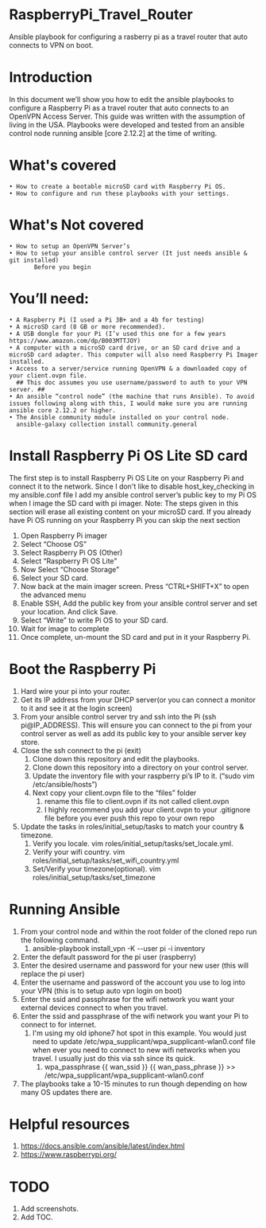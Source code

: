 # RaspberryPi_Travel_Router
Ansible playbook for configuring a rasberry pi as a travel router that auto connects to VPN on boot.


# Introduction #
In this document we’ll show you how to edit the ansible playbooks to configure a Raspberry Pi as a travel router that auto connects to an OpenVPN Access Server. This guide was written with the assumption of living in the USA. Playbooks were developed and tested from an ansible control node running ansible [core 2.12.2] at the time of writing.
  # What's covered
    • How to create a bootable microSD card with Raspberry Pi OS.
    • How to configure and run these playbooks with your settings.
  # What's Not covered
    • How to setup an OpenVPN Server’s
    • How to setup your ansible control server (It just needs ansible & git installed)
           Before you begin
  # You’ll need:
    • A Raspberry Pi (I used a Pi 3B+ and a 4b for testing)
    • A microSD card (8 GB or more recommended).
    • A USB dongle for your Pi (I’v used this one for a few years https://www.amazon.com/dp/B003MTTJOY)
    • A computer with a microSD card drive, or an SD card drive and a microSD card adapter. This computer will also need Raspberry Pi Imager installed.
    • Access to a server/service running OpenVPN & a downloaded copy of your client.ovpn file.
      ## This doc assumes you use username/password to auth to your VPN server. ##
    • An ansible “control node” (the machine that runs Ansible). To avoid issues following along with this, I would make sure you are running ansible core 2.12.2 or higher.
    • The Ansible community module installed on your control node.
      ansible-galaxy collection install community.general

# Install Raspberry Pi OS Lite SD card
The first step is to install Raspberry Pi OS Lite on your Raspberry Pi and connect it to the network. Since I don't like to disable host_key_checking in my ansible.conf file I add my ansible control server’s public key to my Pi OS when I image the SD card with pi imager.
Note: The steps given in this section will erase all existing content on your microSD card. If you already have Pi OS running on your Raspberry Pi you can skip the next section


1. Open Raspberry Pi imager
2. Select “Choose OS”
3. Select Raspberry Pi OS (Other)
4. Select “Raspberry Pi OS Lite”
5. Now Select “Choose Storage”
6. Select your SD card.
7. Now back at the main imager screen. Press “CTRL+SHIFT+X” to open the advanced menu
8. Enable SSH, Add the public key from your ansible control server and set your location. And click Save.
9. Select “Write” to write Pi OS to your SD card.
10. Wait for image to complete
11. Once complete,  un-mount the SD card and put in it your Raspberry Pi.


# Boot the Raspberry Pi
1. Hard wire your pi into your router.
2. Get its IP address from your DHCP server(or you can connect a monitor to it and see it at the login screen)
3. From your ansible control server try and ssh into the Pi (ssh pi@IP_ADDRESS). This will ensure you can connect to the pi from your control server as well as add its public key to your ansible server key store.
4.  Close the ssh connect to the pi (exit)
    1.  Clone down this repository and edit the playbooks.
    2.  Clone down this repository into a directory on your control server.
    3.  Update the inventory file with your raspberry pi’s IP to it. (“sudo vim /etc/ansible/hosts”)
    4.  Next copy your client.ovpn file to the “files” folder
        1.  rename this file to client.ovpn if its not called client.ovpn
        2.  I highly recommend you add your client.ovpn to your .gitignore file before you ever push this repo to your own repo
5. Update the tasks in roles/initial_setup/tasks to match your country & timezone.
   1. Verify you locale. vim roles/initial_setup/tasks/set_locale.yml.
   2. Verify your wifi country. vim roles/initial_setup/tasks/set_wifi_country.yml
   3. Set/Verify your timezone(optional). vim roles/initial_setup/tasks/set_timezone

# Running Ansible
1. From your control node and within the root folder of the cloned repo run the following command.
   1. ansible-playbook install_vpn -K --user pi -i inventory
2. Enter the default password for the pi user (raspberry)
3. Enter the desired username and password for your new user (this will replace the pi user)
4. Enter the username and password of the account you use to log into your VPN (this is to setup auto vpn login on boot)
5. Enter the ssid and passphrase for the wifi network you want your external devices connect to when you travel.
6. Enter the ssid and passphrase of the wifi network you want your Pi to connect to for internet.
   1. I'm using my old iphone7 hot spot in this example. You would just need to update /etc/wpa_supplicant/wpa_supplicant-wlan0.conf file when ever you need to connect to new wifi networks when you travel. I usually just do this via ssh since its quick.
        1. wpa_passphrase {{ wan_ssid }} {{ wan_pass_phrase }} >> /etc/wpa_supplicant/wpa_supplicant-wlan0.conf
 7. The playbooks take a 10-15 minutes to run though depending on how many OS updates there are.

# Helpful resources
1. https://docs.ansible.com/ansible/latest/index.html
2. https://www.raspberrypi.org/

# TODO
1. Add screenshots.
2. Add TOC.
